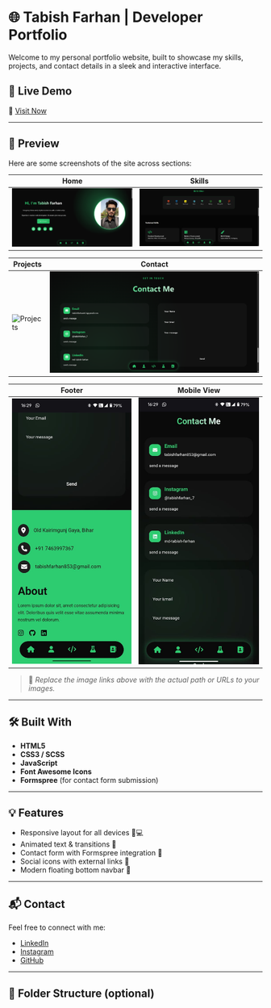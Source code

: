 # 🌐 Tabish Farhan | Developer Portfolio

Welcome to my personal portfolio website, built to showcase my skills, projects, and contact details in a sleek and interactive interface.

## 🚀 Live Demo

🔗 [Visit Now](https://github.com/tabishfarhan7/My-Portfolio)

---

## 📸 Preview

Here are some screenshots of the site across sections:

| Home | Skills |
|------|--------|
| ![Home](assets/home.png) | ![Skills](assets/skills.png) |

| Projects | Contact |
|----------|---------|
| ![Projects](assets/projects.png) | ![Contact](assets/contact.png) |

| Footer | Mobile View |
|--------|-------------|
| ![Footer](assets/footer.jpeg) | ![Mobile](assets/mobile.jpeg) |

> 📌 *Replace the image links above with the actual path or URLs to your images.*

---

## 🛠️ Built With

- **HTML5**  
- **CSS3 / SCSS**  
- **JavaScript**  
- **Font Awesome Icons**  
- **Formspree** (for contact form submission)

---

## 💡 Features

- Responsive layout for all devices 📱💻  
- Animated text & transitions 🎨  
- Contact form with Formspree integration 📧  
- Social icons with external links 🔗  
- Modern floating bottom navbar 🧭

---

## 📬 Contact

Feel free to connect with me:

- [LinkedIn](https://www.linkedin.com/in/md-tabish-farhan/)
- [Instagram](https://www.instagram.com/tabishfarhan_7/)
- [GitHub](https://github.com/tabishfarhan7)

---

## 📂 Folder Structure (optional)


